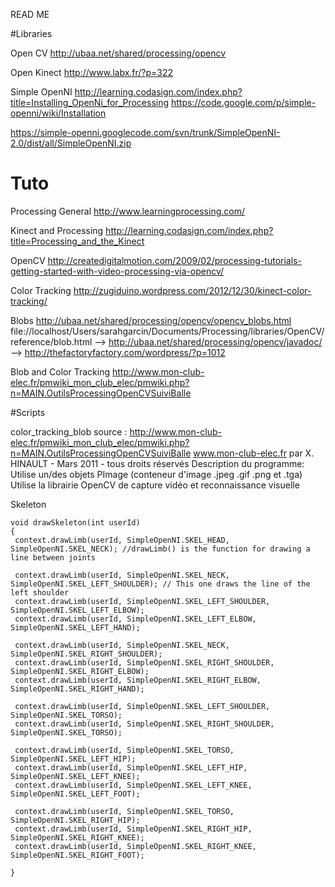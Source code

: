READ ME

#Libraries

Open CV
http://ubaa.net/shared/processing/opencv

Open Kinect
http://www.labx.fr/?p=322

Simple OpenNI
http://learning.codasign.com/index.php?title=Installing_OpenNi_for_Processing
https://code.google.com/p/simple-openni/wiki/Installation

https://simple-openni.googlecode.com/svn/trunk/SimpleOpenNI-2.0/dist/all/SimpleOpenNI.zip



# Tuto

Processing General
http://www.learningprocessing.com/

Kinect and Processing
http://learning.codasign.com/index.php?title=Processing_and_the_Kinect

OpenCV
http://createdigitalmotion.com/2009/02/processing-tutorials-getting-started-with-video-processing-via-opencv/

Color Tracking
http://zugiduino.wordpress.com/2012/12/30/kinect-color-tracking/

Blobs 
http://ubaa.net/shared/processing/opencv/opencv_blobs.html
file://localhost/Users/sarahgarcin/Documents/Processing/libraries/OpenCV/reference/blob.html
--> http://ubaa.net/shared/processing/opencv/javadoc/
--> http://thefactoryfactory.com/wordpress/?p=1012

Blob and Color Tracking
http://www.mon-club-elec.fr/pmwiki_mon_club_elec/pmwiki.php?n=MAIN.OutilsProcessingOpenCVSuiviBalle


#Scripts

color_tracking_blob
source : 
	http://www.mon-club-elec.fr/pmwiki_mon_club_elec/pmwiki.php?n=MAIN.OutilsProcessingOpenCVSuiviBalle
	www.mon-club-elec.fr 
	par X. HINAULT - Mars 2011 - tous droits réservés
Description du programme:
	Utilise un/des objets PImage (conteneur d'image .jpeg .gif .png et .tga)
	Utilise la librairie OpenCV de capture vidéo et reconnaissance visuelle


Skeleton

	void drawSkeleton(int userId)
	{
	 context.drawLimb(userId, SimpleOpenNI.SKEL_HEAD, SimpleOpenNI.SKEL_NECK); //drawLimb() is the function for drawing a line between joints 

	 context.drawLimb(userId, SimpleOpenNI.SKEL_NECK, SimpleOpenNI.SKEL_LEFT_SHOULDER); // This one draws the line of the left shoulder 
	 context.drawLimb(userId, SimpleOpenNI.SKEL_LEFT_SHOULDER, SimpleOpenNI.SKEL_LEFT_ELBOW);
	 context.drawLimb(userId, SimpleOpenNI.SKEL_LEFT_ELBOW, SimpleOpenNI.SKEL_LEFT_HAND);

	 context.drawLimb(userId, SimpleOpenNI.SKEL_NECK, SimpleOpenNI.SKEL_RIGHT_SHOULDER);
	 context.drawLimb(userId, SimpleOpenNI.SKEL_RIGHT_SHOULDER, SimpleOpenNI.SKEL_RIGHT_ELBOW);
	 context.drawLimb(userId, SimpleOpenNI.SKEL_RIGHT_ELBOW, SimpleOpenNI.SKEL_RIGHT_HAND);

	 context.drawLimb(userId, SimpleOpenNI.SKEL_LEFT_SHOULDER, SimpleOpenNI.SKEL_TORSO);
	 context.drawLimb(userId, SimpleOpenNI.SKEL_RIGHT_SHOULDER, SimpleOpenNI.SKEL_TORSO);

	 context.drawLimb(userId, SimpleOpenNI.SKEL_TORSO, SimpleOpenNI.SKEL_LEFT_HIP);
	 context.drawLimb(userId, SimpleOpenNI.SKEL_LEFT_HIP, SimpleOpenNI.SKEL_LEFT_KNEE);
	 context.drawLimb(userId, SimpleOpenNI.SKEL_LEFT_KNEE, SimpleOpenNI.SKEL_LEFT_FOOT);

	 context.drawLimb(userId, SimpleOpenNI.SKEL_TORSO, SimpleOpenNI.SKEL_RIGHT_HIP);
	 context.drawLimb(userId, SimpleOpenNI.SKEL_RIGHT_HIP, SimpleOpenNI.SKEL_RIGHT_KNEE);
	 context.drawLimb(userId, SimpleOpenNI.SKEL_RIGHT_KNEE, SimpleOpenNI.SKEL_RIGHT_FOOT);

	}